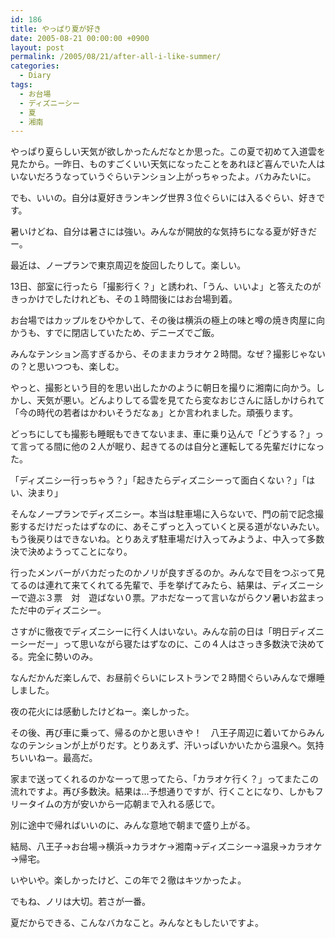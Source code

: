 ```yaml
---
id: 186
title: やっぱり夏が好き
date: 2005-08-21 00:00:00 +0900
layout: post
permalink: /2005/08/21/after-all-i-like-summer/
categories:
  - Diary
tags:
  - お台場
  - ディズニーシー
  - 夏
  - 湘南
---
```

やっぱり夏らしい天気が欲しかったんだなとか思った。この夏で初めて入道雲を見たから。一昨日、ものすごくいい天気になったことをあれほど喜んでいた人はいないだろうなっていうぐらいテンション上がっちゃったよ。バカみたいに。
  
<!--more-->

でも、いいの。自分は夏好きランキング世界３位ぐらいには入るぐらい、好きです。
  
暑いけどね、自分は暑さには強い。みんなが開放的な気持ちになる夏が好きだー。

最近は、ノープランで東京周辺を旋回したりして。楽しい。

13日、部室に行ったら「撮影行く？」と誘われ、「うん、いいよ」と答えたのがきっかけでしたけれども、その１時間後にはお台場到着。
  
お台場ではカップルをひやかして、その後は横浜の極上の味と噂の焼き肉屋に向かうも、すでに閉店していたため、デニーズでご飯。
  
みんなテンション高すぎるから、そのままカラオケ２時間。なぜ？撮影じゃないの？と思いつつも、楽しむ。
  
やっと、撮影という目的を思い出したかのように朝日を撮りに湘南に向かう。しかし、天気が悪い。どんよりしてる雲を見てたら変なおじさんに話しかけられて「今の時代の若者はかわいそうだなぁ」とか言われました。頑張ります。
  
どっちにしても撮影も睡眠もできてないまま、車に乗り込んで「どうする？」って言ってる間に他の２人が眠り、起きてるのは自分と運転してる先輩だけになった。

「ディズニシー行っちゃう？」「起きたらディズニシーって面白くない？」「はい、決まり」
  
そんなノープランでディズニシー。本当は駐車場に入らないで、門の前で記念撮影するだけだったはずなのに、あそこずっと入っていくと戻る道がないみたい。もう後戻りはできないね。とりあえず駐車場だけ入ってみようよ、中入って多数決で決めようってことになり。
  
行ったメンバーがバカだったのかノリが良すぎるのか。みんなで目をつぶって見てるのは連れて来てくれてる先輩で、手を挙げてみたら、結果は、ディズニーシーで遊ぶ３票　対　遊ばない０票。アホだなーって言いながらクソ暑いお盆まっただ中のディズニシー。
  
さすがに徹夜でディズニシーに行く人はいない。みんな前の日は「明日ディズニーシーだー」って思いながら寝たはずなのに、この４人はさっき多数決で決めてる。完全に勢いのみ。
  
なんだかんだ楽しんで、お昼前ぐらいにレストランで２時間ぐらいみんなで爆睡しました。
  
夜の花火には感動したけどねー。楽しかった。

その後、再び車に乗って、帰るのかと思いきや！　八王子周辺に着いてからみんなのテンションが上がりだす。とりあえず、汗いっぱいかいたから温泉へ。気持ちいいねー。最高だ。
  
家まで送ってくれるのかなーって思ってたら、「カラオケ行く？」ってまたこの流れですよ。再び多数決。結果は…予想通りですが、行くことになり、しかもフリータイムの方が安いから一応朝まで入れる感じで。
  
別に途中で帰ればいいのに、みんな意地で朝まで盛り上がる。

結局、八王子→お台場→横浜→カラオケ→湘南→ディズニシー→温泉→カラオケ→帰宅。
  
いやいや。楽しかったけど、この年で２徹はキツかったよ。
  
でもね、ノリは大切。若さが一番。

夏だからできる、こんなバカなこと。みんなともしたいですよ。
